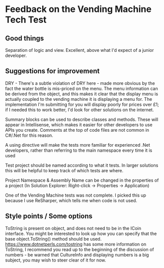 # Feedback on the Vending Machine Tech Test

## Good things
Separation of logic and view. Excellent, above what I'd expect of a junior developer.

## Suggestions for improvement
DRY - There's a subtle violation of DRY here - made more obvious by the fact the water bottle is mis-priced on the menu. The menu information can be derived from the object, and this makes it clear that the display menu is actually coupled to the vending machine it is displaying a menu for. The implementation I'm submitting for you will display poorly for prices over £1; if I needed this to work better, I'd look for other solutions on the internet. 

Summary blocks can be used to describe classes and methods. These will appear in Intellisense, which makes it easier for other developers to use APIs you create. Comments at the top of code files are not common in C#/.Net for this reason.

A using directive will make the tests more familiar for experienced .Net developers, rather than referring to the main namespace every time it is used

Test project should be named according to what it tests. In larger solutions this will be helpful to keep track of which tests are where.

Project Namespace & Assembly Name can be changed in the properties of a project (In Solution Explorer: Right-click -> Properties -> Application)

One of the Vending Machine tests was not complete. I picked this up because I use ReSharper, which tells me when code is not used.

## Style points / Some options
ToString is present on object, and does not need to be in the ICoin interface. You might be interested to look up how you can specify that the base object.ToString() method should be used. https://www.dotnetperls.com/tostring has some more information on ToString, I recommend you read up to the beginning of the discussion of numbers - be warned that CultureInfo and displaying numbers is a big subject, you may wish to steer clear of it for now.